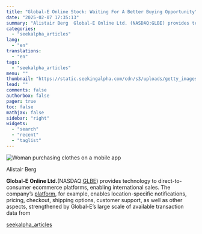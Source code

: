 ```yaml
---
title: "Global-E Online Stock: Waiting For A Better Buying Opportunity"
date: "2025-02-07 17:35:13"
summary: "Alistair Berg  Global-E Online Ltd. (NASDAQ:GLBE) provides technology to direct-to-consumer ecommerce platforms, enabling international sales. The company’s platform, for example, enables location-specific notifications, pricing, checkout, shipping options, customer support, as well as other aspects, strengthened by Global-E’s large scale of available transaction data from"
categories:
  - "seekalpha_articles"
lang:
  - "en"
translations:
  - "en"
tags:
  - "seekalpha_articles"
menu: ""
thumbnail: "https://static.seekingalpha.com/cdn/s3/uploads/getty_images/1744124538/image_1744124538.jpg"
lead: ""
comments: false
authorbox: false
pager: true
toc: false
mathjax: false
sidebar: "right"
widgets:
  - "search"
  - "recent"
  - "taglist"
---
```


![Woman purchasing clothes on a mobile app](https://static.seekingalpha.com/cdn/s3/uploads/getty_images/1744124538/image_1744124538.jpg?io=getty-c-w750) 



Alistair Berg





**Global-E Online Ltd.**(NASDAQ:[GLBE](https://seekingalpha.com/symbol/GLBE "Global-E Online Ltd.")) provides technology to direct-to-consumer ecommerce platforms, enabling international sales. The company’s [platform](https://www.global-e.com/platform/), for example, enables location-specific notifications, pricing, checkout, shipping options, customer support, as well as other aspects, strengthened by Global-E’s large scale of available transaction data from

[seekalpha_articles](https://seekingalpha.com/article/4756060-global-e-online-stock-waiting-for-a-better-buying-opportunity)
